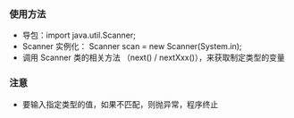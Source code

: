 ### 使用方法

- 导包：import java.util.Scanner;
- Scanner 实例化： Scanner scan = new Scanner(System.in);
- 调用 Scanner 类的相关方法 （next() / nextXxx()），来获取制定类型的变量

### 注意

- 要输入指定类型的值，如果不匹配，则抛异常，程序终止

